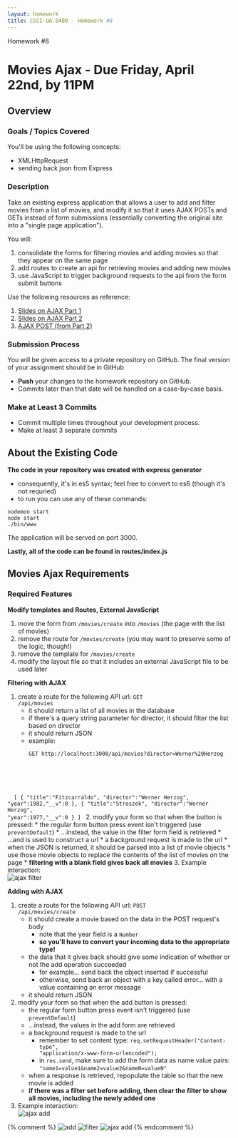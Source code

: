 ```yaml
---
layout: homework
title: CSCI-UA.0480 - Homework #8
---
```


<div class="panel panel-default">
	<div class="panel-heading">Homework #8</div>
	<div class="panel-body" markdown="block">

# Movies Ajax - __Due Friday, April 22nd, by 11PM__

## Overview

### Goals / Topics Covered

You'll be using the following concepts:

* XMLHttpRequest
* sending back json from Express

### Description

Take an existing express application that allows a user to add and filter movies from a list of movies, and modify it so that it uses AJAX POSTs and GETs instead of form submissions (essentially converting the original site into a "single page application").

You will:

1. consolidate the forms for filtering movies and adding movies so that they appear on the same page
2. add routes to create an api for retrieving movies and adding new movies
3. use JavaScript to trigger background requests to the api from the form submit buttons

Use the following resources as reference:

1. [Slides on AJAX Part 1](../slides/20/ajax.html)
2. [Slides on AJAX Part 2](../slides/21/ajax-express.html)
3. [AJAX POST (from Part 2)](../slides/21/ajax-express.html#/47)
 
### Submission Process

You will be given access to a private repository on GitHub.  The final version of your assignment should be in GitHub

* __Push__ your changes to the homework repository on GitHub.
* Commits later than that date will be handled on a case-by-case basis.

### Make at Least 3 Commits

* Commit multiple times throughout your development process.
* Make at least 3 separate commits

## About the Existing Code

__The code in your repository was created with express generator__

* consequently, it's in es5 syntax; feel free to convert to es6 (though it's not requried)
* to run you can use any of these commands:

```
nodemon start
node start
./bin/www
```

The application will be served on port 3000.

__Lastly, all of the code can be found in routes/index.js__

## Movies Ajax Requirements

### __Required Features__

__Modify templates and Routes, External JavaScript__

1. move the form from <code>/movies/create</code> into <code>/movies</code> (the page with the list of movies)
2. remove the route for <code>/movies/create</code> (you may want to preserve some of the logic, though!)
3. remove the template for <code>/movies/create</code>
4. modify the layout file so that it includes an external JavaScript file to be used later

__Filtering with AJAX__

1. create a route for the following API url: <code>GET /api/movies</code>
    * it should return a list of all movies in the database
    * if there's a query string parameter for director, it should filter the list based on director
    * it should return JSON
    * example:
        <pre><code data-trim contenteditable>GET http://localhost:3000/api/movies?director=Werner%20Herzog    
&nbsp;
[
    {
        "title":"Fitzcarraldo",
        "director":"Werner Herzog",
        "year":1982,"__v":0
    },
    {
        "title":"Stroszek",
        "director":"Werner Herzog",
        "year":1977,"__v":0
    }
]
</code></pre>
2. modify your form so that when the button is pressed:
    * the regular form button press event isn't triggered (use <code>preventDefault</code>)
    * ...instead, the value in the filter form field is retrieved
    * ...and is used to construct a url
    * a background request is made to the url
    * when the JSON is returned, it should be parsed into a list of movie objects
    * use those movie objects to replace the contents of the list of movies on the page
    * __filtering with a blank field gives back all movies__
3. Example interaction:
    <br>
    ![ajax filter](../resources/img/hw08-02-movies-ajax-filter.gif)

__Adding with AJAX__

1. create a route for the following API url: <code>POST /api/movies/create</code>
    * it should create a movie based on the data in the POST request's body
        * note that the year field is a <code>Number</code>
        * __so you'll have to convert your incoming data to the appropriate type!__
    * the data that it gives back should give some indication of whether or not the add operation succeeded
        * for example... send back the object inserted if successful
        * otherwise, send back an object with a key called error... with a value containing an error message
    * it should return JSON
2. modify your form so that when the add button is pressed:
    * the regular form button press event isn't triggered (use <code>preventDefault</code>)
    * ...instead, the values in the add form are retrieved
    * a background request is made to the url
        * remember to set content type: <code>req.setRequestHeader("Content-type", "application/x-www-form-urlencoded");</code>
        * in <code>res.send</code>, make sure to add the form data as name value pairs: <code>"name1=value1&name2=value2&nameN=valueN"</code>
    * when a response is retrieved, repopulate the table so that the new movie is added
    * __if there was a filter set before adding, then clear the filter to show all movies, including the newly added one__
3. Example interaction:
    <br>
    ![ajax add](../resources/img/hw08-02-movies-ajax-add.gif)

{% comment %}
![add](../resources/img/hw08-02-movies-add.gif)
![filter](../resources/img/hw08-01-movies-filter.gif)
![ajax add](../resources/img/hw08-04-movies-ajax-add2.gif)
{% endcomment %}



</div>
</div>

